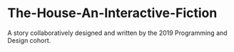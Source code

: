 # The-House-An-Interactive-Fiction
A story collaboratively designed and written by the 2019 Programming and Design cohort.
